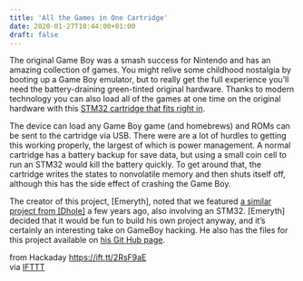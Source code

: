 ```yaml
---
title: 'All the Games in One Cartridge'
date: 2020-01-27T10:44:00+01:00
draft: false
---
```


The original Game Boy was a smash success for Nintendo and has an amazing collection of games. You might relive some childhood nostalgia by booting up a Game Boy emulator, but to really get the full experience you’ll need the battery-draining green-tinted original hardware. Thanks to modern technology you can also load all of the games at one time on the original hardware with this [STM32 cartridge that fits right in](https://emeryth.net/stm32-game-boy-cartridge/).

The device can load any Game Boy game (and homebrews) and ROMs can be sent to the cartridge via USB. There were are a lot of hurdles to getting this working properly, the largest of which is power management. A normal cartridge has a battery backup for save data, but using a small coin cell to run an STM32 would kill the battery quickly. To get around that, the cartridge writes the states to nonvolatile memory and then shuts itself off, although this has the side effect of crashing the Game Boy.

The creator of this project, \[Emeryth\], noted that we featured [a similar project from \[Dhole\]](https://hackaday.com/2014/12/30/game-boy-cartridge-emulator-uses-stm32/) a few years ago, also involving an STM32. \[Emeryth\] decided that it would be fun to build his own project anyway, and it’s certainly an interesting take on GameBoy hacking. He also has the files for this project available on [his Git Hub page](https://github.com/Emeryth/stm32gbcart).

  
  
from Hackaday https://ift.tt/2RsF9aE  
via [IFTTT](https://ifttt.com/?ref=da&site=blogger)